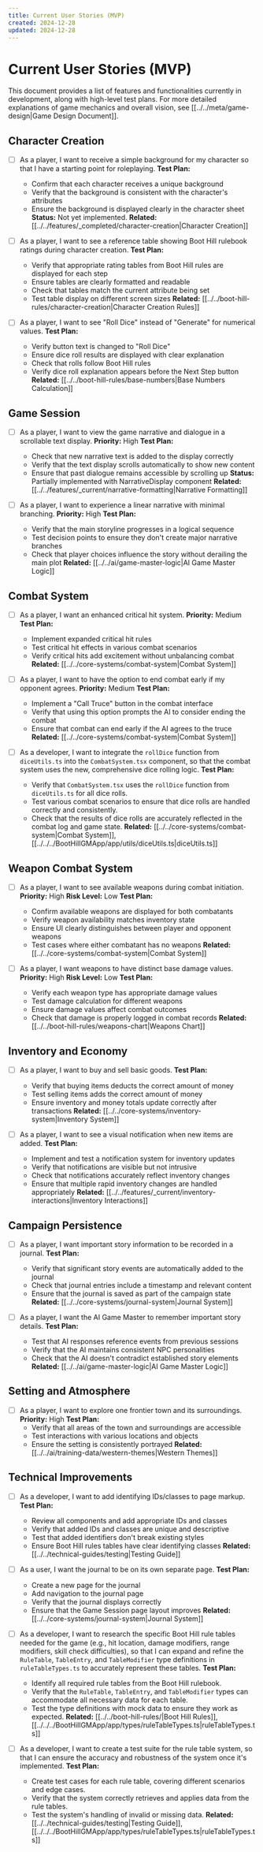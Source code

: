 ```yaml
---
title: Current User Stories (MVP)
created: 2024-12-28
updated: 2024-12-28
---
```


# Current User Stories (MVP)

This document provides a list of features and functionalities currently in development, along with high-level test plans. For more detailed explanations of game mechanics and overall vision, see [[../../meta/game-design|Game Design Document]].

## Character Creation

- [ ] As a player, I want to receive a simple background for my character so that I have a starting point for roleplaying.
  **Test Plan:**
  - Confirm that each character receives a unique background
  - Verify that the background is consistent with the character's attributes
  - Ensure the background is displayed clearly in the character sheet
  **Status:** Not yet implemented.
  **Related:** [[../../features/_completed/character-creation|Character Creation]]

- [ ] As a player, I want to see a reference table showing Boot Hill rulebook ratings during character creation.
  **Test Plan:**
  - Verify that appropriate rating tables from Boot Hill rules are displayed for each step
  - Ensure tables are clearly formatted and readable
  - Check that tables match the current attribute being set
  - Test table display on different screen sizes
  **Related:** [[../../boot-hill-rules/character-creation|Character Creation Rules]]

- [ ] As a player, I want to see "Roll Dice" instead of "Generate" for numerical values.
  **Test Plan:**
  - Verify button text is changed to "Roll Dice"
  - Ensure dice roll results are displayed with clear explanation
  - Check that rolls follow Boot Hill rules
  - Verify dice roll explanation appears before the Next Step button
  **Related:** [[../../boot-hill-rules/base-numbers|Base Numbers Calculation]]

## Game Session

- [ ] As a player, I want to view the game narrative and dialogue in a scrollable text display.
  **Priority:** High
  **Test Plan:**
  - Check that new narrative text is added to the display correctly
  - Verify that the text display scrolls automatically to show new content
  - Ensure that past dialogue remains accessible by scrolling up
  **Status:** Partially implemented with NarrativeDisplay component
  **Related:** [[../../features/_current/narrative-formatting|Narrative Formatting]]

- [ ] As a player, I want to experience a linear narrative with minimal branching.
  **Priority:** High
  **Test Plan:**
  - Verify that the main storyline progresses in a logical sequence
  - Test decision points to ensure they don't create major narrative branches
  - Check that player choices influence the story without derailing the main plot
  **Related:** [[../../ai/game-master-logic|AI Game Master Logic]]

## Combat System

- [ ] As a player, I want an enhanced critical hit system.
  **Priority:** Medium
  **Test Plan:**
  - Implement expanded critical hit rules
  - Test critical hit effects in various combat scenarios
  - Verify critical hits add excitement without unbalancing combat
  **Related:** [[../../core-systems/combat-system|Combat System]]

- [ ] As a player, I want to have the option to end combat early if my opponent agrees.
  **Priority:** Medium
  **Test Plan:**
  - Implement a "Call Truce" button in the combat interface
  - Verify that using this option prompts the AI to consider ending the combat
  - Ensure that combat can end early if the AI agrees to the truce
  **Related:** [[../../core-systems/combat-system|Combat System]]

- [ ] As a developer, I want to integrate the `rollDice` function from `diceUtils.ts` into the `CombatSystem.tsx` component, so that the combat system uses the new, comprehensive dice rolling logic.
  **Test Plan:**
  - Verify that `CombatSystem.tsx` uses the `rollDice` function from `diceUtils.ts` for all dice rolls.
  - Test various combat scenarios to ensure that dice rolls are handled correctly and consistently.
  - Check that the results of dice rolls are accurately reflected in the combat log and game state.
  **Related:** [[../../core-systems/combat-system|Combat System]], [[../../../BootHillGMApp/app/utils/diceUtils.ts|diceUtils.ts]]

## Weapon Combat System

- [ ] As a player, I want to see available weapons during combat initiation.
  **Priority:** High
  **Risk Level:** Low
  **Test Plan:**
  - Confirm available weapons are displayed for both combatants
  - Verify weapon availability matches inventory state
  - Ensure UI clearly distinguishes between player and opponent weapons
  - Test cases where either combatant has no weapons
  **Related:** [[../../core-systems/combat-system|Combat System]]

- [ ] As a player, I want weapons to have distinct base damage values.
  **Priority:** High
  **Risk Level:** Low
  **Test Plan:**
  - Verify each weapon type has appropriate damage values
  - Test damage calculation for different weapons
  - Ensure damage values affect combat outcomes
  - Check that damage is properly logged in combat records
  **Related:** [[../../boot-hill-rules/weapons-chart|Weapons Chart]]

## Inventory and Economy

- [ ] As a player, I want to buy and sell basic goods.
  **Test Plan:**
  - Verify that buying items deducts the correct amount of money
  - Test selling items adds the correct amount of money
  - Ensure inventory and money totals update correctly after transactions
  **Related:** [[../../core-systems/inventory-system|Inventory System]]

- [ ] As a player, I want to see a visual notification when new items are added.
  **Test Plan:**
  - Implement and test a notification system for inventory updates
  - Verify that notifications are visible but not intrusive
  - Check that notifications accurately reflect inventory changes
  - Ensure that multiple rapid inventory changes are handled appropriately
  **Related:** [[../../features/_current/inventory-interactions|Inventory Interactions]]

## Campaign Persistence

- [ ] As a player, I want important story information to be recorded in a journal.
  **Test Plan:**
  - Verify that significant story events are automatically added to the journal
  - Check that journal entries include a timestamp and relevant content
  - Ensure that the journal is saved as part of the campaign state
  **Related:** [[../../core-systems/journal-system|Journal System]]

- [ ] As a player, I want the AI Game Master to remember important story details.
  **Test Plan:**
  - Test that AI responses reference events from previous sessions
  - Verify that the AI maintains consistent NPC personalities
  - Check that the AI doesn't contradict established story elements
  **Related:** [[../../ai/game-master-logic|AI Game Master Logic]]

## Setting and Atmosphere

- [ ] As a player, I want to explore one frontier town and its surroundings.
  **Priority:** High
  **Test Plan:**
  - Verify that all areas of the town and surroundings are accessible
  - Test interactions with various locations and objects
  - Ensure the setting is consistently portrayed
  **Related:** [[../../ai/training-data/western-themes|Western Themes]]

## Technical Improvements

- [ ] As a developer, I want to add identifying IDs/classes to page markup.
  **Test Plan:**
  - Review all components and add appropriate IDs and classes
  - Verify that added IDs and classes are unique and descriptive
  - Test that added identifiers don't break existing styles
  - Ensure Boot Hill rules tables have clear identifying classes
  **Related:** [[../../technical-guides/testing|Testing Guide]]

- [ ] As a user, I want the journal to be on its own separate page.
  **Test Plan:**
  - Create a new page for the journal
  - Add navigation to the journal page
  - Verify that the journal displays correctly
  - Ensure that the Game Session page layout improves
  **Related:** [[../../core-systems/journal-system|Journal System]]

- [ ] As a developer, I want to research the specific Boot Hill rule tables needed for the game (e.g., hit location, damage modifiers, range modifiers, skill check difficulties), so that I can expand and refine the `RuleTable`, `TableEntry`, and `TableModifier` type definitions in `ruleTableTypes.ts` to accurately represent these tables.
  **Test Plan:**
  - Identify all required rule tables from the Boot Hill rulebook.
  - Verify that the `RuleTable`, `TableEntry`, and `TableModifier` types can accommodate all necessary data for each table.
  - Test the type definitions with mock data to ensure they work as expected.
  **Related:** [[../../boot-hill-rules/|Boot Hill Rules]], [[../../../BootHillGMApp/app/types/ruleTableTypes.ts|ruleTableTypes.ts]]

- [ ] As a developer, I want to create a test suite for the rule table system, so that I can ensure the accuracy and robustness of the system once it's implemented.
  **Test Plan:**
  - Create test cases for each rule table, covering different scenarios and edge cases.
  - Verify that the system correctly retrieves and applies data from the rule tables.
  - Test the system's handling of invalid or missing data.
  **Related:** [[../../technical-guides/testing|Testing Guide]], [[../../../BootHillGMApp/app/types/ruleTableTypes.ts|ruleTableTypes.ts]]